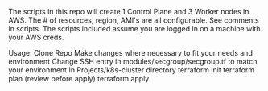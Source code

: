 
The scripts in this repo will create 1 Control Plane and 3 Worker nodes in AWS. 
The # of resources, region, AMI's are all configurable. 
See comments in scripts. The scripts included assume you are logged in on a machine with your AWS creds.

Usage:
Clone Repo
Make changes where necessary to fit your needs and environment
Change SSH entry in modules/secgroup/secgroup.tf to match your environment
In Projects/k8s-cluster directory
    terraform init 
    terraform plan (review before apply)
    terraform apply